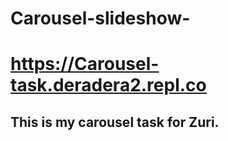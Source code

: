 # Carousel-slideshow-
# https://Carousel-task.deradera2.repl.co
## This is my carousel task for Zuri.

